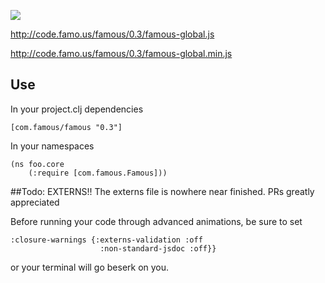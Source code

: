 ![](https://clojars.org/famous-cljs/latest-version.svg)


http://code.famo.us/famous/0.3/famous-global.js


http://code.famo.us/famous/0.3/famous-global.min.js



## Use

In your project.clj dependencies
```
[com.famous/famous "0.3"]
```

In your namespaces
```
(ns foo.core
    (:require [com.famous.Famous]))

```



##Todo: EXTERNS!!
The externs file is nowhere near finished. PRs greatly appreciated


Before running your code through advanced animations, be sure to set

```
:closure-warnings {:externs-validation :off
                    :non-standard-jsdoc :off}}
```

or your terminal will go beserk on you.
